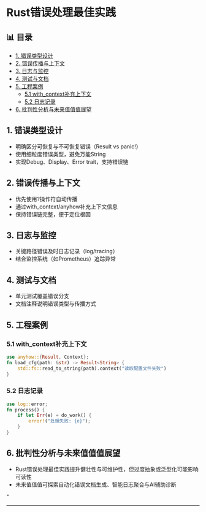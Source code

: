 ﻿# Rust错误处理最佳实践


## 📊 目录

- [1. 错误类型设计](#1-错误类型设计)
- [2. 错误传播与上下文](#2-错误传播与上下文)
- [3. 日志与监控](#3-日志与监控)
- [4. 测试与文档](#4-测试与文档)
- [5. 工程案例](#5-工程案例)
  - [5.1 with_context补充上下文](#51-with_context补充上下文)
  - [5.2 日志记录](#52-日志记录)
- [6. 批判性分析与未来值值值展望](#6-批判性分析与未来值值值展望)


## 1. 错误类型设计

- 明确区分可恢复与不可恢复错误（Result vs panic!）
- 使用细粒度错误类型，避免万能String
- 实现Debug、Display、Error trait，支持错误链

## 2. 错误传播与上下文

- 优先使用?操作符自动传播
- 通过with_context/anyhow补充上下文信息
- 保持错误链完整，便于定位根因

## 3. 日志与监控

- 关键路径错误及时日志记录（log/tracing）
- 结合监控系统（如Prometheus）追踪异常

## 4. 测试与文档

- 单元测试覆盖错误分支
- 文档注释说明错误类型与传播方式

## 5. 工程案例

### 5.1 with_context补充上下文

```rust
use anyhow::{Result, Context};
fn load_cfg(path: &str) -> Result<String> {
    std::fs::read_to_string(path).context("读取配置文件失败")
}
```

### 5.2 日志记录

```rust
use log::error;
fn process() {
    if let Err(e) = do_work() {
        error!("处理失败: {e}");
    }
}
```

## 6. 批判性分析与未来值值值展望

- Rust错误处理最佳实践提升健壮性与可维护性，但过度抽象或泛型化可能影响可读性
- 未来值值值可探索自动化错误文档生成、智能日志聚合与AI辅助诊断

"

---

